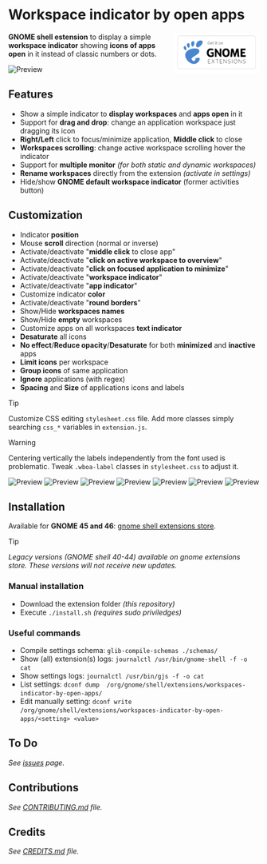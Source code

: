 # Workspace indicator by open apps

<a href="https://extensions.gnome.org/extension/5967/workspaces-indicator-by-open-apps/"><img align="right" src="https://raw.githubusercontent.com/andyholmes/gnome-shell-extensions-badge/master/get-it-on-ego.svg?sanitize=true" alt="Get it on GNOME Extensions" height="80"></a>

**GNOME shell estension** to display a simple **workspace indicator** showing **icons of apps open** in it instead of classic numbers or dots.

<img src="https://github.com/Favo02/workspaces-by-open-apps/assets/59796435/52ab2be9-ad78-4cb4-9a7a-f51fc734d2a3" alt="Preview" height="40">

## Features

- Show a simple indicator to **display workspaces** and **apps open** in it
- Support for **drag and drop**: change an application workspace just dragging its icon
- **Right/Left** click to focus/minimize application, **Middle click** to close
- **Workspaces scrolling**: change active workspace scrolling hover the indicator
- Support for **multiple monitor** _(for both static and dynamic workspaces)_
- **Rename workspaces** directly from the extension _(activate in settings)_
- Hide/show **GNOME default workspace indicator** (former activities button)

## Customization

- Indicator **position**
- Mouse **scroll** direction (normal or inverse)
- Activate/deactivate "**middle click** to close app"
- Activate/deactivate "**click on active workspace to overview**"
- Activate/deactivate "**click on focused application to minimize**"
- Activate/deactivate "**workspace indicator**"
- Activate/deactivate "**app indicator**"
- Customize indicator **color**
- Activate/deactivate "**round borders**"
- Show/Hide **workspaces names**
- Show/Hide **empty** workspaces
- Customize apps on all workspaces **text indicator**
- **Desaturate** all icons
- **No effect**/**Reduce opacity**/**Desaturate** for both **minimized** and **inactive** apps
- **Limit icons** per workspace
- **Group icons** of same application
- **Ignore** applications (with regex)
- **Spacing** and **Size** of applications icons and labels

> [!TIP]
> Customize CSS editing `stylesheet.css` file. Add more classes simply searching `css_*` variables in `extension.js`.

> [!WARNING]
> Centering vertically the labels independently from the font used is problematic. Tweak `.wboa-label` classes in `stylesheet.css` to adjust it.

<img src="https://github.com/Favo02/workspaces-by-open-apps/assets/59796435/29f066c6-b2e8-411d-8430-faf4d921db27" alt="Preview" height="40">

<img src="https://github.com/Favo02/workspaces-by-open-apps/assets/59796435/72d6ea78-640a-4f1f-8c50-ddf5bb3baabb" alt="Preview" height="40">

<img src="https://github.com/Favo02/workspaces-by-open-apps/assets/59796435/49215294-423f-4850-a94f-6c62276fcd92" alt="Preview" height="40">

<img src="https://github.com/Favo02/workspaces-by-open-apps/assets/59796435/2f7b37fd-6d8a-422a-a0af-b66b38f1f7c0" alt="Preview" height="40">

<img src="https://github.com/Favo02/workspaces-by-open-apps/assets/59796435/7c505b21-db70-4cc2-9f5c-9875fb01052f" alt="Preview" height="40">

<img src="https://github.com/Favo02/workspaces-by-open-apps/assets/59796435/a9c13079-370b-4ed9-9c88-eabade9d9503" alt="Preview" height="40">

<img src="https://github.com/Favo02/workspaces-by-open-apps/assets/59796435/29c21224-fcc2-4151-b7d7-ed6e11cfe0ac" alt="Preview" height="500">

## Installation

Available for **GNOME 45 and 46**: [gnome shell extensions store](https://extensions.gnome.org/extension/5967/workspaces-indicator-by-open-apps/).

> [!TIP]
> _Legacy versions (GNOME shell 40-44) available on gnome extensions store. These versions will not receive new updates._

### Manual installation

- Download the extension folder _(this repository)_
- Execute `./install.sh` _(requires sudo priviledges)_

### Useful commands

- Compile settings schema: `glib-compile-schemas ./schemas/`
- Show (all) extension(s) logs: `journalctl /usr/bin/gnome-shell -f -o cat`
- Show settings logs: `journalctl /usr/bin/gjs -f -o cat`
- List settings: `dconf dump  /org/gnome/shell/extensions/workspaces-indicator-by-open-apps/`
- Edit manually setting: `dconf write /org/gnome/shell/extensions/workspaces-indicator-by-open-apps/<setting> <value>`

## To Do

_See [issues](https://github.com/Favo02/workspaces-by-open-apps/issues) page._

## Contributions

_See [CONTRIBUTING.md](CONTRIBUTING.md) file._

## Credits

_See [CREDITS.md](CREDITS.md) file._
